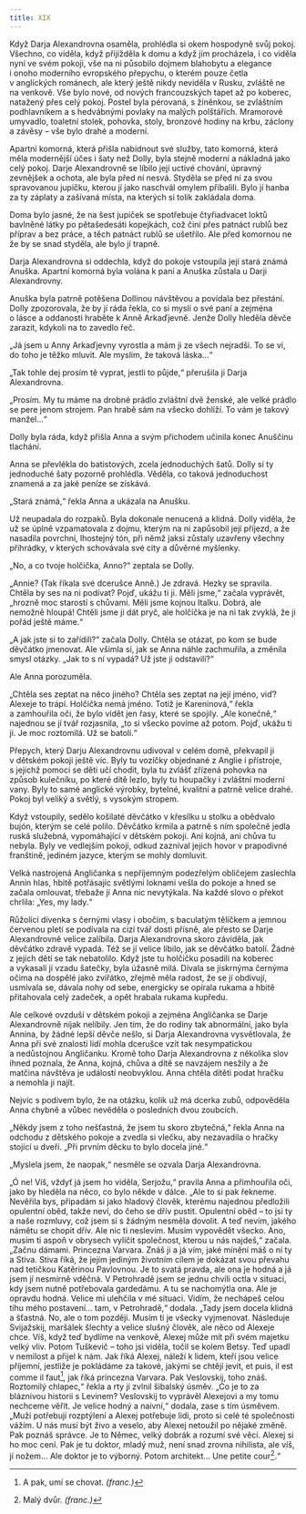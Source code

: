 ```yaml
---
title: XIX
---
```


Když Darja Alexandrovna osaměla, prohlédla si okem hospodyně svůj pokoj. Všechno, co viděla, když přijížděla k domu a když jím procházela, i co viděla nyní ve svém pokoji, vše na ni působilo dojmem blahobytu a elegance i onoho moderního evropského přepychu, o kterém pouze četla v anglických románech, ale který ještě nikdy neviděla v Rusku, zvláště ne na venkově. Vše bylo nové, od nových francouzských tapet až po koberec, natažený přes celý pokoj. Postel byla pérovaná, s žíněnkou, se zvláštním podhlavníkem a s hedvábnými povlaky na malých polštářích. Mramorové umyvadlo, toaletní stolek, pohovka, stoly, bronzové hodiny na krbu, záclony a závěsy – vše bylo drahé a moderní.

Apartní komorná, která přišla nabídnout své služby, tato komorná, která měla modernější účes i šaty než Dolly, byla stejně moderní a nákladná jako celý pokoj. Darje Alexandrovně se líbilo její uctivé chování, úpravný zevnějšek a ochota, ale byla před ní nesvá. Styděla se před ní za svou spravovanou jupičku, kterou jí jako naschvál omylem přibalili. Bylo jí hanba za ty záplaty a zašívaná místa, na kterých si tolik zakládala doma.

Doma bylo jasné, že na šest jupiček se spotřebuje čtyřiadvacet loktů bavlněné látky po pětašedesáti kopejkách, což činí přes patnáct rublů bez příprav a bez práce, a těch patnáct rublů se ušetřilo. Ale před komornou ne že by se snad styděla, ale bylo jí trapně.

Darja Alexandrovna si oddechla, když do pokoje vstoupila její stará známá Anuška. Apartní komorná byla volána k paní a Anuška zůstala u Darji Alexandrovny.

Anuška byla patrně potěšena Dollinou návštěvou a povídala bez přestání. Dolly zpozorovala, že by jí ráda řekla, co si myslí o své paní a zejména o lásce a oddanosti hraběte k Anně Arkaďjevně. Jenže Dolly hleděla děvče zarazit, kdykoli na to zavedlo řeč.

„Já jsem u Anny Arkaďjevny vyrostla a mám ji ze všech nejradši. To se ví, do toho je těžko mluvit. Ale myslím, že taková láska…“

„Tak tohle dej prosím tě vyprat, jestli to půjde,“ přerušila ji Darja Alexandrovna.

„Prosím. My tu máme na drobné prádlo zvláštní dvě ženské, ale velké prádlo se pere jenom strojem. Pan hrabě sám na všecko dohlíží. To vám je takový manžel…“

Dolly byla ráda, když přišla Anna a svým příchodem učinila konec Anuščinu tlachání.

Anna se převlékla do batistových, zcela jednoduchých šatů. Dolly si ty jednoduché šaty pozorně prohlédla. Věděla, co taková jednoduchost znamená a za jaké peníze se získává.

„Stará známá,“ řekla Anna a ukázala na Anušku.

Už neupadala do rozpaků. Byla dokonale nenucená a klidná. Dolly viděla, že už se úplně vzpamatovala z dojmu, kterým na ni zapůsobil její příjezd, a že nasadila povrchní, lhostejný tón, při němž jaksi zůstaly uzavřeny všechny přihrádky, v kterých schovávala své city a důvěrné myšlenky.

„No, a co tvoje holčička, Anno?“ zeptala se Dolly.

„Annie? (Tak říkala své dcerušce Anně.) Je zdravá. Hezky se spravila. Chtěla by ses na ni podívat? Pojď, ukážu ti ji. Měli jsme,“ začala vyprávět, „hrozně moc starostí s chůvami. Měli jsme kojnou Italku. Dobrá, ale nemožně hloupá! Chtěli jsme ji dát pryč, ale holčička je na ni tak zvyklá, že ji pořád ještě máme.“

„A jak jste si to zařídili?“ začala Dolly. Chtěla se otázat, po kom se bude děvčátko jmenovat. Ale všimla si, jak se Anna náhle zachmuřila, a změnila smysl otázky. „Jak to s ní vypadá? Už jste ji odstavili?“

Ale Anna porozuměla.

„Chtěla ses zeptat na něco jiného? Chtěla ses zeptat na její jméno, viď? Alexeje to trápí. Holčička nemá jméno. Totiž je Kareninová,“ řekla a zamhouřila oči, že bylo vidět jen řasy, které se spojily. „Ale konečně,“ najednou se jí tvář rozjasnila, „to si všecko povíme až potom. Pojď, ukážu ti ji. Je moc roztomilá. Už se batolí.“

Přepych, který Darju Alexandrovnu udivoval v celém domě, překvapil ji v dětském pokoji ještě víc. Byly tu vozíčky objednané z Anglie i přístroje, s jejichž pomocí se děti učí chodit, byla tu zvlášť zřízená pohovka na způsob kulečníku, po které dítě lezlo, byly tu houpačky i zvláštní moderní vany. Byly to samé anglické výrobky, bytelné, kvalitní a patrně velice drahé. Pokoj byl veliký a světlý, s vysokým stropem.

Když vstoupily, sedělo košilaté děvčátko v křesílku u stolku a obědvalo bujón, kterým se celé polilo. Děvčátko krmila a patrně s ním společně jedla ruská služebná, vypomáhající v dětském pokoji. Ani kojná, ani chůva tu nebyla. Byly ve vedlejším pokoji, odkud zazníval jejich hovor v prapodivné franštině, jediném jazyce, kterým se mohly domluvit.

Velká nastrojená Angličanka s nepříjemným podezřelým obličejem zaslechla Annin hlas, hbitě potřásajíc světlými loknami vešla do pokoje a hned se začala omlouvat, třebaže jí Anna nic nevytýkala. Na každé slovo o překot chrlila: „Yes, my lady.“

Růžolící dívenka s černými vlasy i obočím, s baculatým tělíčkem a jemnou červenou pletí se podívala na cizí tvář dosti přísně, ale přesto se Darje Alexandrovně velice zalíbila. Darja Alexandrovna skoro záviděla, jak děvčátko zdravě vypadá. Též se jí velice líbilo, jak se děvčátko batolí. Žádné z jejích dětí se tak nebatolilo. Když jste tu holčičku posadili na koberec a vykasali jí vzadu šatečky, byla úžasně milá. Dívala se jiskrnýma černýma očima na dospělé jako zvířátko, zřejmě měla radost, že se jí obdivují, usmívala se, dávala nohy od sebe, energicky se opírala rukama a hbitě přitahovala celý zadeček, a opět hrabala rukama kupředu.

Ale celkové ovzduší v dětském pokoji a zejména Angličanka se Darje Alexandrovně nijak nelíbily. Jen tím, že do rodiny tak abnormální, jako byla Annina, by žádné lepší děvče nešlo, si Darja Alexandrovna vysvětlovala, že Anna při své znalosti lidí mohla dcerušce vzít tak nesympatickou a nedůstojnou Angličanku. Kromě toho Darja Alexandrovna z několika slov ihned poznala, že Anna, kojná, chůva a dítě se navzájem nesžily a že matčina návštěva je událostí neobvyklou. Anna chtěla dítěti podat hračku a nemohla ji najít.

Nejvíc s podivem bylo, že na otázku, kolik už má dcerka zubů, odpověděla Anna chybně a vůbec nevěděla o posledních dvou zoubcích.

„Někdy jsem z toho nešťastná, že jsem tu skoro zbytečná,“ řekla Anna na odchodu z dětského pokoje a zvedla si vlečku, aby nezavadila o hračky stojící u dveří. „Při prvním děcku to bylo docela jiné.“

„Myslela jsem, že naopak,“ nesměle se ozvala Darja Alexandrovna.

„Ó ne! Víš, vždyť já jsem ho viděla, Serjožu,“ pravila Anna a přimhouřila oči, jako by hleděla na něco, co bylo někde v dálce. „Ale to si pak řekneme. Nevěřila bys, připadám si jako hladový člověk, kterému najednou předložili opulentní oběd, takže neví, do čeho se dřív pustit. Opulentní oběd – to jsi ty a naše rozmluvy, což jsem si s žádným nesměla dovolit. A teď nevím, jakého námětu se chopit dřív. Ale nic ti neslevím. Musím vypovědět všecko. Ano, musím ti aspoň v obrysech vylíčit společnost, kterou u nás najdeš,“ začala. „Začnu dámami. Princezna Varvara. Znáš ji a já vím, jaké mínění máš o ní ty a Stiva. Stiva říká, že jejím jediným životním cílem je dokázat svou převahu nad tetičkou Katěrinou Pavlovnou. Je to svatá pravda, ale ona je hodná a já jsem jí nesmírně vděčná. V Petrohradě jsem se jednu chvíli octla v situaci, kdy jsem nutně potřebovala gardedámu. A tu se nachomýtla ona. Ale je opravdu hodná. Velice mi ulehčila v mé situaci. Vidím, že nechápeš celou tíhu mého postavení… tam, v Petrohradě,“ dodala. „Tady jsem docela klidná a šťastná. No, ale o tom později. Musím ti je všecky vyjmenovat. Následuje Svijažskij, maršálek šlechty a velice slušný člověk, ale něco od Alexeje chce. Víš, když teď bydlíme na venkově, Alexej může mít při svém majetku velký vliv. Potom Tuškevič – toho jsi viděla, točil se kolem Betsy. Teď upadl v nemilost a přijel k nám. Jak říká Alexej, náleží k lidem, kteří jsou velice příjemní, jestliže je pokládáme za takové, jakými se chtějí jevit, et puis, il est comme il faut[^29], jak říká princezna Varvara. Pak Veslovskij, toho znáš. Roztomilý chlapec,“ řekla a rty jí zvlnil šibalský úsměv. „Co je to za bláznivou historii s Levinem? Veslovskij to vyprávěl Alexejovi a my tomu nechceme věřit. Je velice hodný a naivní,“ dodala, zase s tím úsměvem. „Muži potřebují rozptýlení a Alexej potřebuje lidi, proto si celé té společnosti vážím. U nás musí být živo a veselo, aby Alexej netoužil po nějaké změně. Pak poznáš správce. Je to Němec, velký dobrák a rozumí své věci. Alexej si ho moc cení. Pak je tu doktor, mladý muž, není snad zrovna nihilista, ale víš, jí nožem… Ale doktor je to výborný. Potom architekt… Une petite cour[^30].“

  

[^29]: A pak, umí se chovat. _(franc.)_

[^30]: Malý dvůr. _(franc.)_
